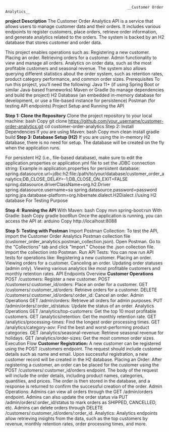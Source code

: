                                                           __Customer Order Analytics__

__project Description__
 The Customer Order Analytics API is a service that allows users to manage customer data and their orders. It includes various endpoints to register customers, place orders, retrieve order information, and generate analytics related to the orders. The system is backed by an H2 database that stores customer and order data.

 This project enables operations such as:
 Registering a new customer.
 Placing an order.
 Retrieving orders for a customer.
 Admin functionality to view and manage all orders.
 Analytics on order data, such as the most profitable customers and seasonal revenue.
 The system also allows querying different statistics about the order system, such as retention rates, product category performance, and common order sizes.
 Prerequisites
 To run this project, you’ll need the following:
 Java 11+ (if using Spring Boot or similar Java-based frameworks)
 Maven or Gradle (to manage dependencies and build the project)
 H2 Database (an embedded in-memory database for development, or use a file-based instance for persistence)
 Postman (for testing API endpoints)
 Project Setup and Running the API

 __Step 1: Clone the Repository__
 Clone the project repository to your local machine:
 bash
 Copy
 git clone https://github.com/your_username/customer-order-analytics.git
 cd customer-order-analytics
 Step 2: Install Dependencies
 If you are using Maven:
 bash
 Copy
 mvn clean install
 gradle build
__Step 3: Database Setup (H2)__
 If you are using the in-memory H2 database, there is no need for setup. The database will be created on the fly when the application runs.
 
 For persistent H2 (i.e., file-based database), make sure to edit the application.properties or application.yml file to set the JDBC connection string:
 Example in application.properties for persistent database:
 spring.datasource.url=jdbc:h2:file:/path/to/your/database/customer_order_analytics;DB_CLOSE_DELAY=-1;DB_CLOSE_ON_EXIT=FALSE
 spring.datasource.driverClassName=org.h2.Driver
 spring.datasource.username=sa
 spring.datasource.password=password
 spring.jpa.database-platform=org.hibernate.dialect.H2Dialect
//using H2 database For Testing Purpose 

__Step 4: Running the API__
 With Maven:
 bash
 Copy
 mvn spring-boot:run
 With Gradle:
 bash
 Copy
 gradle bootRun
 Once the application is running, you can access the API at:
 arduino
 Copy
 http://localhost:8088

 __Step 5: Testing with Postman__
 Import Postman Collection: To test the API, import the Customer Order Analytics Postman collection file (customer_order_analytics.postman_collection.json).
 Open Postman.
 Go to the "Collections" tab and click "Import."
 Choose the .json collection file.
 Import the collection into Postman.
 Run API Tests: You can now run API tests for operations like: 
 Registering a new customer.
 Placing an order.
 Viewing orders for a customer.
 Canceling an order.
 Updating order statuses (admin only).
 Viewing various analytics like most profitable customers and monthly retention rates.
 API Endpoints Overview
__Customer Operations__
 POST /customers: Register a new customer.
 POST /customers/:customer_id/orders: Place an order for a customer.
 GET /customers/:customer_id/orders: Retrieve orders for a customer.
 DELETE /customers/:customer_id/orders/:order_id: Cancel an order.
 Admin Operations
 GET /admin/orders: Retrieve all orders for admin purposes.
 PUT /admin/orders/:order_id/status: Update the status of an order.
 Analytics Operations
 GET /analytics/top-customers: Get the top 10 most profitable customers.
 GET /analytics/retention: Get the monthly retention rate.
 GET /analytics/processing-times: Find the longest order processing times.
 GET /analytics/category-aov: Find the best and worst-performing product categories.
 GET /analytics/seasonal-revenue: Retrieve seasonal revenue for holidays.
 GET /analytics/order-sizes: Get the most common order sizes.
 Execution Flow
 __Customer Registration:__
 A new customer can be registered using the POST /customers endpoint. The request should include customer details such as name and email. Upon successful registration, a new customer record will be created in the H2 database.
 Placing an Order:
 After registering a customer, an order can be placed for the customer using the POST /customers/:customer_id/orders endpoint. The body of the request will include the order details, including product names, categories, quantities, and prices. The order is then stored in the database, and a response is returned to confirm the successful creation of the order.
 Admin Operations:
 Admins can view all orders through the GET /admin/orders endpoint. Admins can also update the order status via PUT /admin/orders/:order_id/status to mark orders as SHIPPED, CANCELLED, etc.
 Admins can delete orders through DELETE /customers/:customer_id/orders/:order_id.
 Analytics:
 Analytics endpoints allow retrieving insights from the data, such as the top customers by revenue, monthly retention rates, order processing times, and more.
